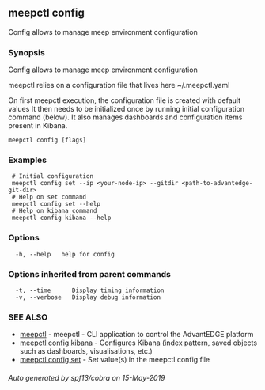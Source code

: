 ## meepctl config

Config allows to manage meep environment configuration

### Synopsis

Config allows to manage meep environment configuration

meepctl relies on a configuration file that lives here ~/.meepctl.yaml

On first meepctl execution, the configuration file is created with default values
It then needs to be initialized once by running initial configuration command (below).
It also manages dashboards and configuration items present in Kibana.


```
meepctl config [flags]
```

### Examples

```
 # Initial configuration
 meepctl config set --ip <your-node-ip> --gitdir <path-to-advantedge-git-dir>
 # Help on set command
 meepctl config set --help
 # Help on kibana command
 meepctl config kibana --help
```

### Options

```
  -h, --help   help for config
```

### Options inherited from parent commands

```
  -t, --time      Display timing information
  -v, --verbose   Display debug information
```

### SEE ALSO

* [meepctl](meepctl.md)	 - meepctl - CLI application to control the AdvantEDGE platform
* [meepctl config kibana](meepctl_config_kibana.md)	 - Configures Kibana (index pattern, saved objects such as dashboards, visualisations, etc.)
* [meepctl config set](meepctl_config_set.md)	 - Set value(s) in the meepctl config file

###### Auto generated by spf13/cobra on 15-May-2019
